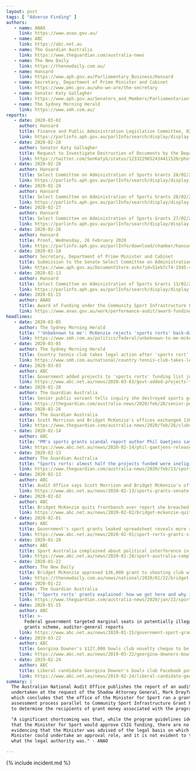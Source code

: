 ```yaml
---
layout: post
tags: [ "Adverse Finding" ]
authors:
   - name: ANAO
     link: https://www.anao.gov.au/
   - name: ABC
     link: https://abc.net.au
   - name: The Guardian Australia
     link: https://www.theguardian.com/australia-news
   - name: The New Daily
     link: https://thenewdaily.com.au/
   - name: Hansard
     link: https://www.aph.gov.au/Parliamentary_Business/Hansard
   - name: Secretary, Department of Prime Minister and Cabinet
     link: https://www.pmc.gov.au/who-we-are/the-secretary
   - name: Senator Katy Gallagher
     link: https://www.aph.gov.au/Senators_and_Members/Parliamentarian?MPID=ING
   - name: The Sydney Morning Herald
     link: https://www.smh.com.au/
reports:
   - date: 2020-03-02
     author: Hansard
     title: Finance and Public Administration Legislation Committee, 02/03/2020, Estimates, PRIME MINISTER AND CABINET PORTFOLIO, Australian National Audit Office
     link: https://parlinfo.aph.gov.au/parlInfo/search/display/display.w3p;adv=yes;db=COMMITTEES;id=committees%2Festimate%2F5f83c1eb-df99-4979-8bf7-ddc1cc2ecafb%2F0011;orderBy=date-eFirst;page=0;query=Dataset%3AcomSen,estimate%20CommitteeName_Phrase%3A%22finance%20and%20public%20administration%20legislation%20committee%22;rec=0;resCount=Default
   - date: 2020-02-28
     author: Senator Katy Gallagher
     title: Request to Investigate Destruction of Documents by the Department of Health
     link: https://twitter.com/SenKatyG/status/1233229652434411520/photo/1
   - date: 2020-02-28
     author: Hansard
     title: Select Committee on Administration of Sports Grants 28/02/2020, Palmer
     link: https://parlinfo.aph.gov.au/parlInfo/search/display/display.w3p;adv=yes;orderBy=customrank;page=0;query=Dataset%3AcomSen,estimate;rec=1;resCount=Default
   - date: 2020-02-28
     author: Hansard
     title: Select Committee on Administration of Sports Grants 28/02/2020, Appleyard, Beauchamp, Musgrave, Studdert
     link: https://parlinfo.aph.gov.au/parlInfo/search/display/display.w3p;adv=yes;orderBy=customrank;page=0;query=Dataset%3AcomSen,estimate;rec=2;resCount=Default
   - date: 2020-02-27
     author: Hansard
     title: Select Committee on Administration of Sports Grants 27/02/2020, Dalton, McCann, Wylie
     link: https://parlinfo.aph.gov.au/parlInfo/search/display/display.w3p;adv=yes;orderBy=customrank;page=0;query=Dataset%3AcomSen,estimate;rec=4;resCount=Default
   - date: 2020-02-26
     author: Hansard
     title: Proof, Wednesday, 26 February 2020
     link: https://parlinfo.aph.gov.au/parlInfo/download/chamber/hansards/d636e948-ad32-4123-a451-4f3e200901fa/toc_pdf/Senate_2020_02_26_7549.pdf;fileType=application%2Fpdf
   - date: 2020-02-14
     author: Secretary, Department of Prime Minister and Cabinet
     title: Submission to the Senate Select Committee on Administration of Sports Grants
     link: https://www.aph.gov.au/DocumentStore.ashx?id=51eb7c74-1945-4ee5-84b9-d0039570f999&subId=678616
   - date: 2020-02-13
     author: Hansard
     title: Select Committee on Administration of Sports Grants 13/02/2020
     link: https://parlinfo.aph.gov.au/parlInfo/search/display/display.w3p;db=COMMITTEES;id=committees%2Fcommsen%2Fd0298186-bde8-4f3d-a14c-600ab8e111d4%2F0001;query=Id%3A%22committees%2Fcommsen%2Fd0298186-bde8-4f3d-a14c-600ab8e111d4%2F0000%22
   - date: 2020-01-15
     author: ANAO
     title: Award of Funding under the Community Sport Infrastructure Program
     link: https://www.anao.gov.au/work/performance-audit/award-funding-under-the-community-sport-infrastructure-program
headlines:
   - date: 2020-03-05
     author: The Sydney Morning Herald
     title: "'Unbeknown to me': McKenzie rejects 'sports rorts' back-dating claim"
     link: https://www.smh.com.au/politics/federal/unbeknown-to-me-mckenzie-rejects-sports-rorts-back-dating-claim-20200305-p547d4.html
   - date: 2020-03-05
     author: The Sydney Morning Herald
     title: Country tennis club takes legal action after 'sports rort' scandal
     link: https://www.smh.com.au/national/country-tennis-club-takes-legal-action-after-sports-rort-scandal-20200304-p546xl.html
   - date: 2020-03-03
     author: ABC
     title: Government added projects to 'sports rorts' funding list just hours after Scott Morrison called election
     link: https://www.abc.net.au/news/2020-03-03/govt-added-projects-to-sports-rorts-list-after-calling-election/12019326
   - date: 2020-02-28
     author: The Guardian Australia
     title: Senior public servant tells inquiry she destroyed sports grants meeting notes
     link: https://theguardian.com/australia-news/2020/feb/28/senior-public-servant-tells-inquiry-she-destroyed-sports-grants-meeting-notes
   - date: 2020-02-26
     author: The Guardian Australia
     title: Scott Morrison and Bridget McKenzie's offices exchanged 136 emails about sports grants program
     link: https://www.theguardian.com/australia-news/2020/feb/26/clubs-denied-sports-grants-demand-funding-saying-process-was-politically-motivated
   - date: 2020-02-14
     author: ABC
     title: "PM's sports grants scandal report author Phil Gaetjens says program had 'significant shortcomings'"
     link: https://www.abc.net.au/news/2020-02-14/phil-gaetjens-releases-sports-grant-submission-scott-morrison/11967302
   - date: 2020-02-13
     author: The Guardian Australia
     title: "Sports rorts: almost half the projects funded were ineligible, audit office says"
     link: https://www.theguardian.com/australia-news/2020/feb/13/sports-rorts-almost-half-projects-funded-ineligible-audit-office-says
   - date: 2020-02-13
     author: ABC
     title: Audit Office says Scott Morrison and Bridget McKenzie's offices shared partisan colour-coded spreadsheets
     link: https://www.abc.net.au/news/2020-02-13/sports-grants-senate-auditor-general-bridget-mckenzie/11962104
   - date: 2020-02-02
     author: ABC
     title: Bridget McKenzie quits frontbench over report she breached ministerial standards
     link: https://www.abc.net.au/news/2020-02-02/bridget-mckenzie-quits-over-ministerial-standards-breach/11896610
   - date: 2020-02-01
     author: ABC
     title: Government's sport grants leaked spreadsheet reveals more secrets about the scheme
     link: https://www.abc.net.au/news/2020-02-01/sport-rorts-grants-six-secrets-revealed/11910410
   - date: 2020-01-28
     author: ABC
     title: Sport Australia complained about political interference in the Government's sports grants program
     link: https://www.abc.net.au/news/2020-01-28/sport-australia-complained-pre-election-government-grants/11905250
   - date: 2020-01-22
     author: The New Daily
     title: Bridget McKenzie approved $36,000 grant to shooting club without disclosing membership
     link: https://thenewdaily.com.au/news/national/2020/01/22/bridget-mckenzie-shooting-club-sport-grant/
   - date: 2020-01-22
     author: The Guardian Australia
     title: "'Sports rorts' grants explained: how we got here and why it all matters"
     link: https://www.theguardian.com/australia-news/2020/jan/22/sports-rorts-grants-explained-how-we-got-here-and-why-it-all-matters
   - date: 2020-01-15
     author: ABC
     title: >-
       Federal government targeted marginal seats in potentially illegal sports
       grants scheme, auditor-general reports
     link: https://www.abc.net.au/news/2020-01-15/government-sport-grants-targeted-marginal-seats-audit-office/11870292
   - date: 2019-03-22
     author: ABC
     title: Georgina Downer's $127,000 bowls club novelty cheque to be examined by auditor-general
     link: https://www.abc.net.au/news/2019-03-22/georgina-downers-bowls-club-cheque-to-be-investigated/10928020
   - date: 2019-02-24
     author: ABC
     title: Liberal candidate Georgina Downer's bowls club Facebook post referred to auditor-general
     link: https://www.abc.net.au/news/2019-02-24/liberal-candidate-georgina-downer-scrutinised-over-cheque/10844382
summary: |
  The Australian National Audit Office publishes the report of an audit
  undertaken at the request of the Shadow Attorney General, Mark Dreyfus QC MP,
  which concludes that the office of the Minister for Sport ran a grant
  assessment process parallel to Community Sport Infrastructure Grant Program
  to determine the recipients of grant money associated with the program.

  "A significant shortcoming was that, while the program guidelines identified
  that the Minister for Sport would approve CSIG funding, there are no records
  evidencing that the Minister was advised of the legal basis on which the
  Minister could undertake an approval role, and it is not evident to the ANAO
  what the legal authority was." - ANAO

---
```

{% include incident.md %}
